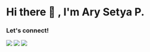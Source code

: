 # Hi there 👋 , I'm Ary Setya P.

### Let's connect!
<p>
    <a href="https://www.linkedin.com/in/arysetyap/" target="blank"><img src="https://img.shields.io/badge/arysetyap-30302f?style=flat&logo=linkedin" /></a>
    <a href="https://www.instagram.com/arysetyap_/" target="blank"><img src="https://img.shields.io/badge/@arysetyap_-30302f?style=flat&logo=instagram" /></a>
    <a href="https://twitter.com/arysetyap" target="blank"><img src="https://img.shields.io/badge/@arysetyap-30302f?style=flat&logo=twitter" /></a>
</p>

